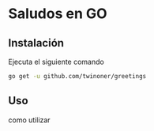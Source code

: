 # Saludos en GO

## Instalación
Ejecuta el siguiente comando
```bash
go get -u github.com/twinoner/greetings
```

## Uso
como utilizar

```go

```
